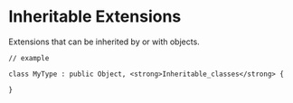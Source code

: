 #  Inheritable Extensions

Extensions that can be inherited by or with objects.
```
// example

class MyType : public Object, <strong>Inheritable_classes</strong> {
    
}

```
